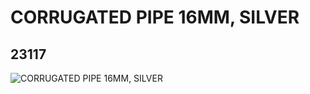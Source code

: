 # CORRUGATED PIPE 16MM, SILVER
## 23117
![CORRUGATED PIPE 16MM, SILVER](https://lc-www-live-s.legocdn.com/media/bricks/5/2/4142060.jpg)